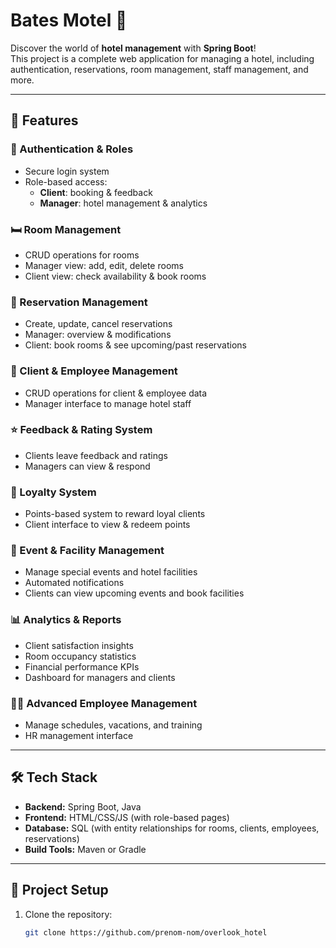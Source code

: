 # Bates Motel 🏨

Discover the world of **hotel management** with **Spring Boot**!  
This project is a complete web application for managing a hotel, including authentication, reservations, room management, staff management, and more.

---

## 📌 Features

### 🔑 Authentication & Roles
- Secure login system
- Role-based access:
  - **Client**: booking & feedback
  - **Manager**: hotel management & analytics

### 🛏 Room Management
- CRUD operations for rooms
- Manager view: add, edit, delete rooms
- Client view: check availability & book rooms

### 📅 Reservation Management
- Create, update, cancel reservations
- Manager: overview & modifications
- Client: book rooms & see upcoming/past reservations

### 👥 Client & Employee Management
- CRUD operations for client & employee data
- Manager interface to manage hotel staff

### ⭐ Feedback & Rating System
- Clients leave feedback and ratings
- Managers can view & respond

### 🎁 Loyalty System
- Points-based system to reward loyal clients
- Client interface to view & redeem points

### 🎉 Event & Facility Management
- Manage special events and hotel facilities
- Automated notifications
- Clients can view upcoming events and book facilities

### 📊 Analytics & Reports
- Client satisfaction insights
- Room occupancy statistics
- Financial performance KPIs
- Dashboard for managers and clients

### 🧑‍💼 Advanced Employee Management
- Manage schedules, vacations, and training
- HR management interface

---

## 🛠 Tech Stack
- **Backend:** Spring Boot, Java
- **Frontend:** HTML/CSS/JS (with role-based pages)
- **Database:** SQL (with entity relationships for rooms, clients, employees, reservations)
- **Build Tools:** Maven or Gradle

---

## 📂 Project Setup
1. Clone the repository:
   ```bash
   git clone https://github.com/prenom-nom/overlook_hotel
